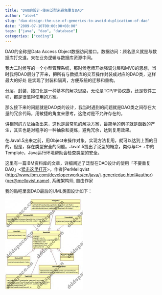 ```yaml
---
title: "DAO的设计-使用泛型来避免重复DAO"
author: "alswl"
slug: "dao-design-the-use-of-generics-to-avoid-duplication-of-dao"
date: "2009-07-10T00:00:00+08:00"
tags: ["java", "dao", "database"]
categories: ["coding"]
---
```


DAO的全称是Data Access Object数据访问接口。数据访问：顾名思义就是与数据库打交道。夹在业务逻辑与数据库资源中间。

我大二时候写的一个小型管理系统，那时候老师开始强调分层和MVC的思想，当时我将DAO层分了开来，把所有与数据库的交互操作封装成对应的DAO类，这样最大的好处
是实现了封装和隔离，方便系统的迁移和重构。

分层、封装、接口化是一种基本的解决思路，无论是TCP/IP协议族，还是软件工程，都是很值得使用的方案。

那么接下来的问题就是DAO类的设计，我当时遇到的问题就是DAO类之间存在大量的冗余代码，用敏捷的角度来思考，这绝对是不允许存在的。

讲相同的方法抽象出来，这也是最常见的解决方案，最简单的例子就是函数的产生，其实也是对程序的一种抽象和提炼，避免冗余，达到复用效果。

在Java1.5出来之前，用Object来操作对象，实现方法复用，就可以达到上面的目的，但是，存在类型安全的问题。Java1.5提出了泛型的概念，类似与C+ +中的Template，Java运行环境帮助会检查类型的安全。

这里有一篇IBM资料库的文章，详细阐述了泛型在DAO设计的使用「不要重复DAO」<[猛击这里打开](http://www.ibm.com/developerworks/cn/java/j-genericdao.html)>，作者[PerMellqvist (http://www.ibm.com/developerworks/cn/java/j-genericdao.html#author)
([per@mellqvist.name](mailto:per@mellqvist.name?subject=%E4%B8%8D%E8%A6%81%E9%87%8D%E5%A4%8D%20DAO%EF%BC%81)), 系统架构师, 自由作家

我的贴吧里面DAO最后的UML类图设计如下：

[![DAO_UML](../../static/images/upload_dropbox/200907/DAO_UML-254x300.jpg)](../../static/images/upload_dropbox/200907/DAO_UML.JPG)
